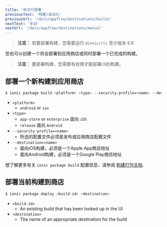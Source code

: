 ```yaml
---
title: '命令行部署'
previousText: '构建/自动化'
previousUrl: '/docs/appflow/destinations/builds'
nextText: '手动'
nextUrl: '/docs/appflow/destinations/manual'
---
```


> **注意：** 若要部署构建，您需要运行 `@ionic/cli` 至少版本 6.8

您也可以创建一个将会部署到应用商店或同时部署一个已完成的构建。

> **注意：** 要部署构建，您需要有权限才能部署cli的构建。

## 部署一个新构建到应用商店

```bash
$ ionic package build <platform> <type> --security-profile=<name> --destination=<name>
```

- `<platform>`
  - `android` or `ios`
- `<type>`
  - `app-store` or `enterprise` 面向 `iOS`
  - `release` 面向 `Android`
- `--security-profile=<name>`
  - 所选的配置文件必须是发布或应用商店配置文件
- `--destination=<name>`
  - 面向iOS构建，必须是一个Apple App商店地址
  - 面向Android构建，必须是一个Google Play商店地址


想了解更多有关 `ionic package build` 配置信息，请参阅 [构建打包文档](/docs/cli/commands/package-build).

## 部署当前构建到商店

```bash
$ ionic package deploy <build-id> <destination>
```

- `<build-id>`
  - An existing build that has been looked up in the UI
- `<destination>`
  - The name of an appropriate destination for the build

